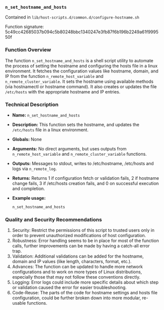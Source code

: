 ### `n_set_hostname_and_hosts`

Contained in `lib/host-scripts.d/common.d/configure-hostname.sh`

Function signature: 5c49cc42685037b094c5b80248bbc1340247e3fb87f6b196b2249a61f999550f

### Function Overview
The function `n_set_hostname_and_hosts` is a shell script utility to automate the process of setting the hostname and configuring the hosts file in a linux environment. It fetches the configuration values like hostname, domain, and IP from the function `n_remote_host_variable` and `n_remote_cluster_variable`. It sets the hostname using available methods (via hostnamectl or hostname command). It also creates or updates the file `/etc/hosts` with the appropriate hostname and IP entries.

### Technical Description
- **Name:** `n_set_hostname_and_hosts`
- **Description:** This function sets the hostname, and updates the `/etc/hosts` file in a linux environment.
- **Globals:** None
- **Arguments:** No direct arguments, but uses outputs from `n_remote_host_variable` and `n_remote_cluster_variable` functions.
- **Outputs:** Messages to stdout, writes to /etc/hostname, /etc/hosts and logs via `n_remote_log`.
- **Returns:** Returns 1 if configuration fetch or validation fails, 2 if hostname change fails, 3 if /etc/hosts creation fails, and 0 on successful execution and completion.
- **Example usage:**

    ```bash
    n_set_hostname_and_hosts
    ```

### Quality and Security Recommendations
1. Security: Restrict the permissions of this script to trusted users only in order to prevent unauthorized modifications of host configuration.
2. Robustness: Error handling seems to be in place for most of the function calls, further improvements can be made by having a catch-all error trap.
3. Validation: Additional validations can be added for the hostname, domain and IP values (like length, characters, format, etc.).
4. Advances: The function can be updated to handle more network configurations and to work on more types of Linux distributions, especially those that may not follow these conventions directly.
5. Logging: Error logs could include more specific details about which step or validation caused the error for easier troubleshooting.
6. Code-Reuse: The parts of the code for hostname settings and hosts file configuration, could be further broken down into more modular, re-usable functions.

